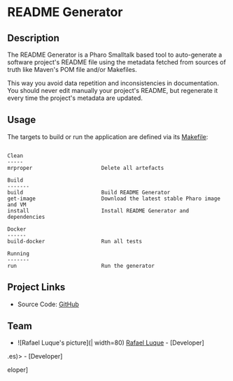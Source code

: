 

# README Generator

## Description


The README Generator is a Pharo Smalltalk based tool to auto-generate a software project's README file using the metadata fetched from sources of truth like Maven's POM file and/or Makefiles.
    
This way you avoid data repetition and inconsistencies in documentation. You should never edit manually your project's README, but regenerate it every time the project's metadata are updated.
  



## Usage

The targets to build or run the application are defined via its [Makefile](Makefile):

```shell
                           
Clean                      
-----                      
mrproper                      Delete all artefacts
                           
Build                      
-------                    
build                         Build README Generator
get-image                     Download the latest stable Pharo image and VM
install                       Install README Generator and dependencies
                           
Docker                     
------                     
build-docker                  Run all tests
                           
Running                    
-------                    
run                           Run the generator

```



## Project Links

* Source Code: [GitHub](https://github.com/osoco/READMEGenerator)

## Team


* ![Rafael Luque's picture](| width=80) [Rafael Luque](https://osoco.es) - [Developer]




.es)> - [Developer]




eloper]




